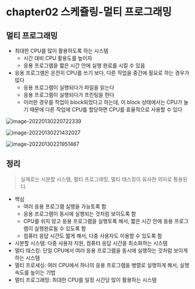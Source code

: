 # chapter02 스케쥴링-멀티 프로그래밍

## 멀티 프로그래밍

- 최대한 CPU를 많이 활용하도록 하는 시스템
  - 시간 대비 CPU 활용도를 높이자
  - 응용 프로그램을 짧은 시간 안에 실행 완료를 시킬 수 있음
- 응용 프로그램은 온전히 CPU를 쓰기 보다, 다른 작업을 중간에 필요로 하는 경우가 많다
  - 응용 프로그램이 실행되다가 파일을 읽는다
  - 응용 프로그램이 실행되다가 프린팅을 한다
  - 이러한 경우를 작업이 block되었다고 하는데, 이 block 상태에서는 CPU가 놀기 때문에 다른 작업에 CPU를 할당하면 CPU를 효율적으로 사용할 수 있다

![image-20220130220722339](../../../AppData/Roaming/Typora/typora-user-images/image-20220130220722339.png)

![image-20220130221432027](../../../AppData/Roaming/Typora/typora-user-images/image-20220130221432027.png)

![image-20220130221951467](../../../AppData/Roaming/Typora/typora-user-images/image-20220130221951467.png)

## 정리

> 실제로는 시분할 시스템, 멀티 프로그래밍, 멀티 태스킹이 유사한 의미로 통용된다.

- 핵심
  - 여러 응용 프로그램 실행을 가능토록 함
  - 응용 프로그램이 동시에 실행되는 것처럼 보이도록 함
  - CPU를 쉬지 않고 응용 프로그램을 실행토록 해서, 짧은 시간 안에 응용 프로그램이 실행완료될 수 있도록 함
  - 컴퓨터 응답 시간도 짧게 해서, 다중 사용자도 이용할 수 있도록 함
- 시분할 시스템: 다중 사용자 지원, 컴퓨터 응답 시간을 최소화하는 시스템
- 멀티 태스킹: 단일 CPU에서 여러 응용 프로그램을 동시에 실행하는 것처럼 보이게 하는 시스템
- 멀티 프로세싱: 여러 CPU에서 하나의 응용 프로그램을 병렬로 실행하게 해서, 실행속도를 높이는 기법
- 멀티 프로그래밍: 최대한 CPU를 일정 시간당 많이 활용하는 시스템

